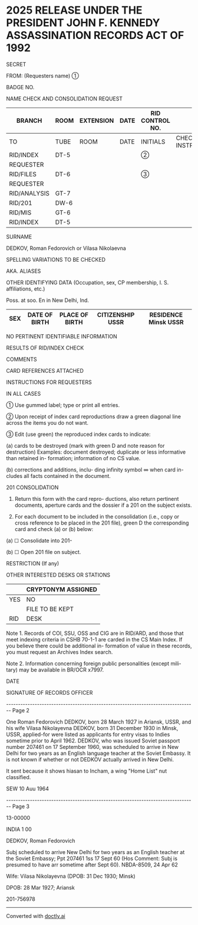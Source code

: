 # 2025 RELEASE UNDER THE PRESIDENT JOHN F. KENNEDY ASSASSINATION RECORDS ACT OF 1992

SECRET

FROM: (Requesters name) ①

BADGE NO.

NAME CHECK AND CONSOLIDATION REQUEST

| BRANCH       | ROOM | EXTENSION | DATE | RID CONTROL NO. |                       |
| ------------ | ---- | --------- | ---- | --------------- | --------------------- |
| TO           | TUBE | ROOM      | DATE | INITIALS        | CHECKING INSTRUCTIONS |
| RID/INDEX    | DT-5 |           |      | ②               |                       |
| REQUESTER    |      |           |      |                 |                       |
| RID/FILES    | DT-6 |           |      | ③               |                       |
| REQUESTER    |      |           |      |                 |                       |
| RID/ANALYSIS | GT-7 |           |      |                 |                       |
| RID/201      | DW-6 |           |      |                 |                       |
| RID/MIS      | GT-6 |           |      |                 |                       |
| RID/INDEX    | DT-5 |           |      |                 |                       |

SURNAME

DEDKOV, Roman Fedorovich or Vilasa Nikolaevna

SPELLING VARIATIONS TO BE CHECKED

AKA. ALIASES

OTHER IDENTIFYING DATA (Occupation, sex, CP membership,
I. S. affiliations, etc.)

Poss. at soo. En in New Delhi, Ind.

| SEX | DATE OF BIRTH | PLACE OF BIRTH | CITIZENSHIP USSR | RESIDENCE Minsk USSR |
| --- | ------------- | -------------- | ---------------- | -------------------- |
NO PERTINENT IDENTIFIABLE INFORMATION

RESULTS OF RID/INDEX CHECK

COMMENTS

CARD REFERENCES ATTACHED

INSTRUCTIONS FOR REQUESTERS

IN ALL CASES

① Use gummed label; type or print all entries.

② Upon receipt of index card reproductions draw a green diagonal line across the items you do not want.

③ Edit (use green) the reproduced index cards to indicate:

(a) cards to be destroyed (mark with green D and note reason for destruction) Examples: document destroyed; duplicate or less informative than retained in- formation; information of no CS value.

(b) corrections and additions, inclu- ding infinity symbol ∞ when card in- cludes all facts contained in the document.

201 CONSOLIDATION

1. Return this form with the card repro- ductions, also return pertinent documents, aperture cards and the dossier if a 201 on the subject exists.

2. For each document to be included in the consolidation (i.e., copy or cross reference to be placed in the 201 file), green D the corresponding card and check (a) or (b) below:

(a) ☐ Consolidate into 201-

(b) ☐ Open 201 file on subject.

RESTRICTION (If any)

OTHER INTERESTED DESKS OR STATIONS

|     | CRYPTONYM ASSIGNED |
| --- | ------------------ |
| YES | NO                 |
|     | FILE TO BE KEPT    |
| RID | DESK               |

Note 1. Records of COI, SSU, OSS and CIG are in RID/ARD, and those that meet indexing criteria in CSHB 70-1-1 are carded in the CS Main Index. If you believe there could be additional in- formation of value in these records, you must request an Archives Index search.

Note 2. Information concerning foreign public personalities (except mili- tary) may be available in BR/OCR x7997.

DATE

SIGNATURE OF RECORDS OFFICER


-------------------------------------------------------------------------------- Page 2

One Roman Fedorovich DEDKOV, born 28 March 1927 in Ariansk, USSR, and his wife Vilasa Nikolayevna DEDKOV, born 31 December 1930 in Minsk, USSR, applied-for were listed as applicants for entry visas to Indies sometime prior to April 1962. DEDKOV, who was issued Soviet passport number 207461 on 17 September 1960, was scheduled to arrive in New Delhi for two years as an English language teacher at the Soviet Embassy. It is not known if whether or not DEDKOV actually arrived in New Delhi.

It sent because it shows hiasan to Incham, a wing
"Home List" nut classified.

SEW
10 Auu 1964


-------------------------------------------------------------------------------- Page 3

13-00000

INDIA 1 00

DEDKOV, Roman Fedorovich

Subj scheduled to arrive New Delhi for two years as an English teacher at the Soviet Embassy; Ppt 207461 1ss 17 Sept 60 (Hos Comment: Subj is presumed to have arr sometime after Sept 60). NBDA-8509, 24 Apr 62

Wife: Vilasa Nikolayevna (DPOB: 31 Dec 1930; Minsk)

DPOB: 28 Mar 1927; Ariansk

201-756978


---
Converted with [doctly.ai](https://doctly.ai)
